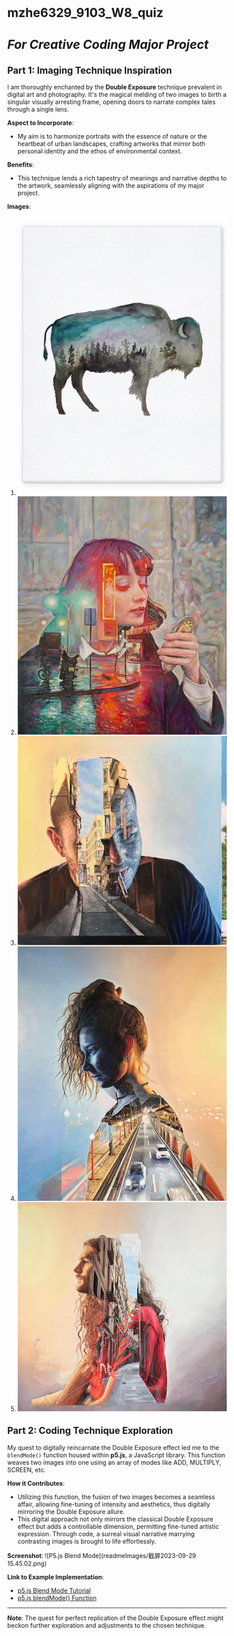 # **mzhe6329_9103_W8_quiz**
# *For Creative Coding Major Project*

## Part 1: Imaging Technique Inspiration

I am thoroughly enchanted by the **Double Exposure** technique prevalent in digital art and photography. It's the magical melding of two images to birth a singular visually arresting frame, opening doors to narrate complex tales through a single lens.

**Aspect to Incorporate**: 
- My aim is to harmonize portraits with the essence of nature or the heartbeat of urban landscapes, crafting artworks that mirror both personal identity and the ethos of environmental context.

**Benefits**:
- This technique lends a rich tapestry of meanings and narrative depths to the artwork, seamlessly aligning with the aspirations of my major project.

**Images**:
1. ![Double Exposure Example 1](readmeImages/23_6554edd3-3439-40d4-8d28-e16a025202db_540x.jpg)
2. ![Double Exposure Example 2](readmeImages/double-exposure-paintings-cristian-blanxer-1.jpeg)
3. ![Double Exposure Example 3](readmeImages/double-exposure-paintings-cristian-blanxer-5.jpeg)
4. ![Double Exposure Example 4](readmeImages/double-exposure-paintings-cristian-blanxer-12.jpeg)
5. ![Double Exposure Example 5](readmeImages/double-exposure-paintings-cristian-blanxer-14.png)


## Part 2: Coding Technique Exploration

My quest to digitally reincarnate the Double Exposure effect led me to the `blendMode()` function housed within **p5.js**, a JavaScript library. This function weaves two images into one using an array of modes like ADD, MULTIPLY, SCREEN, etc.

**How it Contributes**:
- Utilizing this function, the fusion of two images becomes a seamless affair, allowing fine-tuning of intensity and aesthetics, thus digitally mirroring the Double Exposure allure.
- This digital approach not only mirrors the classical Double Exposure effect but adds a controllable dimension, permitting fine-tuned artistic expression. Through code, a surreal visual narrative marrying contrasting images is brought to life effortlessly.

**Screenshot**:
![P5.js Blend Mode](readmeImages/截屏2023-09-29 15.45.02.png)

**Link to Example Implementation**:
- [p5.js Blend Mode Tutorial](https://p5js.org/zh-Hans/reference/#/p5/blendMode)
- [p5.js blendMode() Function](https://www.geeksforgeeks.org/p5-js-blendmode-function/)

---

**Note**: The quest for perfect replication of the Double Exposure effect might beckon further exploration and adjustments to the chosen technique.
